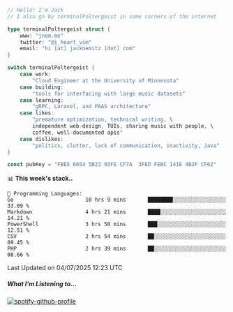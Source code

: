 ```go
// Hello! I'm Jack
// I also go by terminalPoltergeist in some corners of the internet

type terminalPoltergeist struct {
    www: "jnem.me"
    twitter: "@i_heart_vim"
    email: "hi [at] jacknemitz [dot] com"
}

switch terminalPoltergeist {
    case work:
        "Cloud Engineer at the University of Minnesota"
    case building:
        "tools for interfacing with large music datasets"
    case learning:
        "gRPC, Laravel, and PAAS architecture"
    case likes:
        "premature optimization, technical writing, \
        independent web-design, TUIs, sharing music with people, \
        coffee, well-documented apis"
    case dislikes:
        "politics, clutter, lack of communication, inactivity, Java"
}

const pubKey = "FBE5 6654 5B22 93FE CF7A  3FED FEBC 141E 4B2F CF62"
```

<!--START_SECTION:waka-->
📊 **This week's stack..** 

```text
💬 Programming Languages: 
Go                       10 hrs 9 mins       ████████░░░░░░░░░░░░░░░░░   33.09 % 
Markdown                 4 hrs 21 mins       ████░░░░░░░░░░░░░░░░░░░░░   14.21 % 
PowerShell               3 hrs 50 mins       ███░░░░░░░░░░░░░░░░░░░░░░   12.51 % 
CSV                      2 hrs 54 mins       ██░░░░░░░░░░░░░░░░░░░░░░░   09.45 % 
PHP                      2 hrs 39 mins       ██░░░░░░░░░░░░░░░░░░░░░░░   08.66 % 
```


 Last Updated on 04/07/2025 12:23 UTC
<!--END_SECTION:waka-->

##### What I'm Listening to...

[![spotify-github-profile](https://jnem.me/listening-item?maxAge=2592000)](https://jnem.me/listening)

